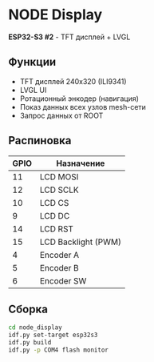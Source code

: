 # NODE Display

**ESP32-S3 #2** - TFT дисплей + LVGL

## Функции

- TFT дисплей 240x320 (ILI9341)
- LVGL UI
- Ротационный энкодер (навигация)
- Показ данных всех узлов mesh-сети
- Запрос данных от ROOT

## Распиновка

| GPIO | Назначение |
|------|------------|
| 11 | LCD MOSI |
| 12 | LCD SCLK |
| 10 | LCD CS |
| 9 | LCD DC |
| 14 | LCD RST |
| 15 | LCD Backlight (PWM) |
| 4 | Encoder A |
| 5 | Encoder B |
| 6 | Encoder SW |

## Сборка

```bash
cd node_display
idf.py set-target esp32s3
idf.py build
idf.py -p COM4 flash monitor
```

